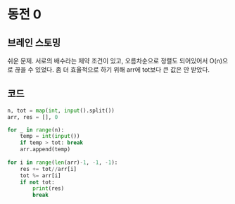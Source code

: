 # 동전 0


## 브레인 스토밍

쉬운 문제. 서로의 배수라는 제약 조건이 있고, 오름차순으로 정렬도 되어있어서 O(n)으로 끊을 수 있었다. 좀 더 효율적으로 하기 위해 arr에 tot보다 큰 값은 안 받았다.



## 코드

```python
n, tot = map(int, input().split())
arr, res = [], 0

for _ in range(n):
    temp = int(input())
    if temp > tot: break
    arr.append(temp)
    
for i in range(len(arr)-1, -1, -1):
    res += tot//arr[i]
    tot %= arr[i]
    if not tot:
        print(res)
        break
```
